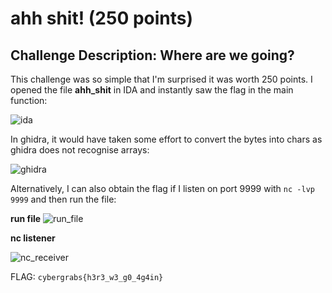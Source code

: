 # ahh shit! (250 points)

## Challenge Description: Where are we going?

This challenge was so simple that I'm surprised it was worth 250 points. I opened the file **ahh_shit** in IDA and instantly saw the flag in the main function:

![ida](https://user-images.githubusercontent.com/71312079/153383022-fe0b8bdf-c3b9-4e44-822d-c5a1247306de.png)


In ghidra, it would have taken some effort to convert the bytes into chars as ghidra does not recognise arrays:

![ghidra](https://user-images.githubusercontent.com/71312079/153383018-b6491d7e-4f0c-4d08-a893-0046046d6e7b.png)


Alternatively, I can also obtain the flag if I listen on port 9999 with `nc -lvp 9999` and then run the file:

**run file**
![run_file](https://user-images.githubusercontent.com/71312079/153383007-c751d9c3-ce1a-4240-8311-45369587a921.png)


**nc listener**

![nc_receiver](https://user-images.githubusercontent.com/71312079/153383025-80178745-4334-40c8-87c9-e5eb87c328bf.png)


FLAG: `cybergrabs{h3r3_w3_g0_4g4in}`

